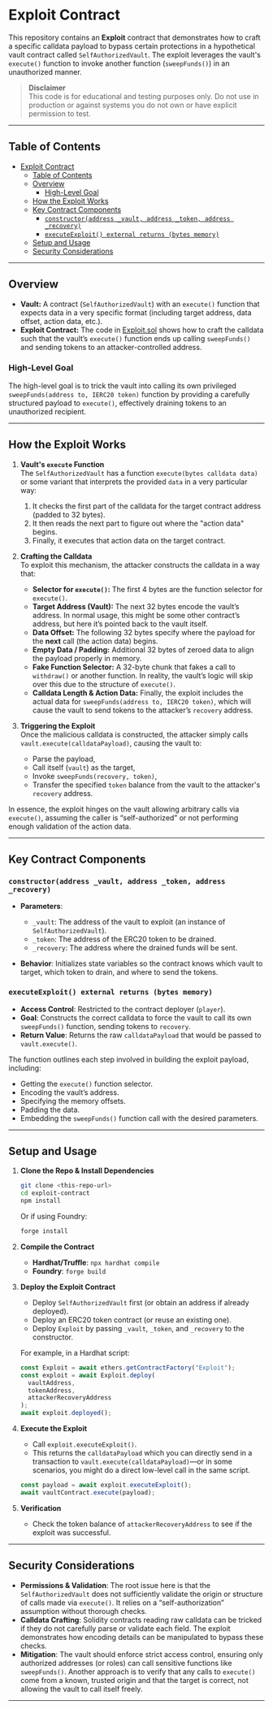 # Exploit Contract

This repository contains an **Exploit** contract that demonstrates how to craft a specific calldata payload to bypass certain protections in a hypothetical vault contract called `SelfAuthorizedVault`. The exploit leverages the vault's `execute()` function to invoke another function (`sweepFunds()`) in an unauthorized manner.

> **Disclaimer**  
> This code is for educational and testing purposes only. Do not use in production or against systems you do not own or have explicit permission to test.

---

## Table of Contents

- [Exploit Contract](#exploit-contract)
  - [Table of Contents](#table-of-contents)
  - [Overview](#overview)
    - [High-Level Goal](#high-level-goal)
  - [How the Exploit Works](#how-the-exploit-works)
  - [Key Contract Components](#key-contract-components)
    - [`constructor(address _vault, address _token, address _recovery)`](#constructoraddress-_vault-address-_token-address-_recovery)
    - [`executeExploit() external returns (bytes memory)`](#executeexploit-external-returns-bytes-memory)
  - [Setup and Usage](#setup-and-usage)
  - [Security Considerations](#security-considerations)

---

## Overview

- **Vault:** A contract (`SelfAuthorizedVault`) with an `execute()` function that expects data in a very specific format (including target address, data offset, action data, etc.).
- **Exploit Contract:** The code in [Exploit.sol](./Exploit.sol) shows how to craft the calldata such that the vault’s `execute()` function ends up calling `sweepFunds()` and sending tokens to an attacker-controlled address.

### High-Level Goal

The high-level goal is to trick the vault into calling its own privileged `sweepFunds(address to, IERC20 token)` function by providing a carefully structured payload to `execute()`, effectively draining tokens to an unauthorized recipient.

---

## How the Exploit Works

1. **Vault's `execute` Function**  
   The `SelfAuthorizedVault` has a function `execute(bytes calldata data)` or some variant that interprets the provided `data` in a very particular way:

   1. It checks the first part of the calldata for the target contract address (padded to 32 bytes).
   2. It then reads the next part to figure out where the "action data" begins.
   3. Finally, it executes that action data on the target contract.

2. **Crafting the Calldata**  
   To exploit this mechanism, the attacker constructs the calldata in a way that:

   - **Selector for `execute()`:** The first 4 bytes are the function selector for `execute()`.
   - **Target Address (Vault):** The next 32 bytes encode the vault’s address. In normal usage, this might be some other contract’s address, but here it’s pointed back to the vault itself.
   - **Data Offset:** The following 32 bytes specify where the payload for the **next** call (the action data) begins.
   - **Empty Data / Padding:** Additional 32 bytes of zeroed data to align the payload properly in memory.
   - **Fake Function Selector:** A 32-byte chunk that fakes a call to `withdraw()` or another function. In reality, the vault’s logic will skip over this due to the structure of `execute()`.
   - **Calldata Length & Action Data:** Finally, the exploit includes the actual data for `sweepFunds(address to, IERC20 token)`, which will cause the vault to send tokens to the attacker’s `recovery` address.

3. **Triggering the Exploit**  
   Once the malicious calldata is constructed, the attacker simply calls `vault.execute(calldataPayload)`, causing the vault to:
   - Parse the payload,
   - Call itself (`vault`) as the target,
   - Invoke `sweepFunds(recovery, token)`,
   - Transfer the specified `token` balance from the vault to the attacker's `recovery` address.

In essence, the exploit hinges on the vault allowing arbitrary calls via `execute()`, assuming the caller is “self-authorized” or not performing enough validation of the action data.

---

## Key Contract Components

### `constructor(address _vault, address _token, address _recovery)`

- **Parameters**:

  - `_vault`: The address of the vault to exploit (an instance of `SelfAuthorizedVault`).
  - `_token`: The address of the ERC20 token to be drained.
  - `_recovery`: The address where the drained funds will be sent.

- **Behavior**: Initializes state variables so the contract knows which vault to target, which token to drain, and where to send the tokens.

### `executeExploit() external returns (bytes memory)`

- **Access Control**: Restricted to the contract deployer (`player`).
- **Goal**: Constructs the correct calldata to force the vault to call its own `sweepFunds()` function, sending tokens to `recovery`.
- **Return Value**: Returns the raw `calldataPayload` that would be passed to `vault.execute()`.

The function outlines each step involved in building the exploit payload, including:

- Getting the `execute()` function selector.
- Encoding the vault’s address.
- Specifying the memory offsets.
- Padding the data.
- Embedding the `sweepFunds()` function call with the desired parameters.

---

## Setup and Usage

1. **Clone the Repo & Install Dependencies**

   ```bash
   git clone <this-repo-url>
   cd exploit-contract
   npm install
   ```

   Or if using Foundry:

   ```bash
   forge install
   ```

2. **Compile the Contract**

   - **Hardhat/Truffle**: `npx hardhat compile`
   - **Foundry**: `forge build`

3. **Deploy the Exploit Contract**

   - Deploy `SelfAuthorizedVault` first (or obtain an address if already deployed).
   - Deploy an ERC20 token contract (or reuse an existing one).
   - Deploy `Exploit` by passing `_vault`, `_token`, and `_recovery` to the constructor.

   For example, in a Hardhat script:

   ```js
   const Exploit = await ethers.getContractFactory("Exploit");
   const exploit = await Exploit.deploy(
     vaultAddress,
     tokenAddress,
     attackerRecoveryAddress
   );
   await exploit.deployed();
   ```

4. **Execute the Exploit**

   - Call `exploit.executeExploit()`.
   - This returns the `calldataPayload` which you can directly send in a transaction to `vault.execute(calldataPayload)`—or in some scenarios, you might do a direct low-level call in the same script.

   ```js
   const payload = await exploit.executeExploit();
   await vaultContract.execute(payload);
   ```

5. **Verification**
   - Check the token balance of `attackerRecoveryAddress` to see if the exploit was successful.

---

## Security Considerations

- **Permissions & Validation**: The root issue here is that the `SelfAuthorizedVault` does not sufficiently validate the origin or structure of calls made via `execute()`. It relies on a “self-authorization” assumption without thorough checks.
- **Calldata Crafting**: Solidity contracts reading raw calldata can be tricked if they do not carefully parse or validate each field. The exploit demonstrates how encoding details can be manipulated to bypass these checks.
- **Mitigation**: The vault should enforce strict access control, ensuring only authorized addresses (or roles) can call sensitive functions like `sweepFunds()`. Another approach is to verify that any calls to `execute()` come from a known, trusted origin and that the target is correct, not allowing the vault to call itself freely.

---
